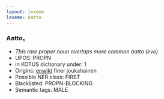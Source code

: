 ```yaml
---
layout: lexeme
lexeme: Aatto
---
```


###  Aatto₁

* _This rare proper noun overlaps more common *aatto* (eve)_
* UPOS:  PROPN
* in KOTUS dictionary under:  1
* Origins: [enwikt](https://en.wiktionary.org/wiki/Aatto) finer joukahainen 
* Possible NER class:  FIRST
* Blacklisted:  PROPN-BLOCKING
* Semantic tags:  MALE

